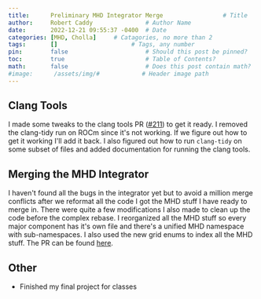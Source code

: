 ```yaml
---
title:      Preliminary MHD Integrator Merge                 # Title
author:     Robert Caddy               # Author Name
date:       2022-12-21 09:55:37 -0400  # Date
categories: [MHD, Cholla]     # Catagories, no more than 2
tags:       []                     # Tags, any number
pin:        false                      # Should this post be pinned?
toc:        true                       # Table of Contents?
math:       false                      # Does this post contain math?
#image:      /assets/img/#            # Header image path
---
```


## Clang Tools

I made some tweaks to the clang tools PR
([#211](https://github.com/cholla-hydro/cholla/pull/211)) to get it ready. I
removed the clang-tidy run on ROCm since it's not working. If we figure out how
to get it working I'll add it back. I also figured out how to run `clang-tidy`
on some subset of files and added documentation for running the clang tools.

## Merging the MHD Integrator

I haven't found all the bugs in the integrator yet but to avoid a million merge
conflicts after we reformat all the code I got the MHD stuff I have ready to
merge in. There were quite a few modifications I also made to clean up the code
before the complex rebase. I reorganized all the MHD stuff so every major
component has it's own file and there's a unified MHD namespace with
sub-namespaces. I also used the new grid enums to index all the MHD stuff. The
PR can be found [here](https://github.com/cholla-hydro/cholla/pull/220).

## Other

- Finished my final project for classes
